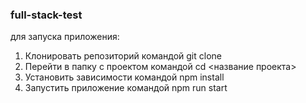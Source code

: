 ### full-stack-test

для запуска приложения:
1. Клонировать репозиторий командой git clone
2. Перейти в папку с проектом командой cd <название проекта>
3. Установить зависимости командой npm install
4. Запустить приложение командой npm run start
